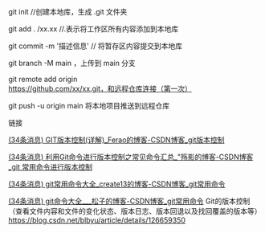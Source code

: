 git init //创建本地库，生成 .git 文件夹

git add . /xx.xx  //.表示将工作区所有内容添加到本地库

git commit -m '描述信息'  // 将暂存区内容提交到本地库

git branch -M main ，上传到 main 分支

git remote add origin https://github.com/xx/xx.git，和远程仓库连接（第一次）

git push -u origin main 将本地项目推送到远程仓库



链接

[(34条消息) GIT版本控制(详解)_Ferao的博客-CSDN博客_git版本控制](https://blog.csdn.net/qq_21561501/article/details/122611578)

[(34条消息) 利用Git命令进行版本控制之常见命令汇总_"殇影的博客-CSDN博客_git 常用命令进行版本控制](https://blog.csdn.net/weixin_45694843/article/details/124766183)



[(34条消息) git常用命令大全_create13的博客-CSDN博客_git常用命令](https://blog.csdn.net/qq_38111015/article/details/84885809)

[(34条消息) git命令大全___松子的博客-CSDN博客_git常用命令](https://blog.csdn.net/qq_42363495/article/details/104878170)
Git的版本控制（查看文件内容和文件的变化状态、版本日志、版本回退以及找回覆盖的版本等）https://blog.csdn.net/blbyu/article/details/126659350
